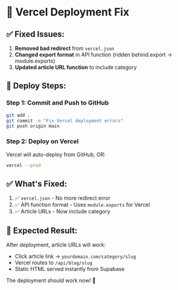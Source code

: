 # 🚀 Vercel Deployment Fix

## ✅ Fixed Issues:

1. **Removed bad redirect** from `vercel.json`
2. **Changed export format** in API function (ridden behind.export → module.exports)
3. **Updated article URL function** to include category

## 🚀 Deploy Steps:

### Step 1: Commit and Push to GitHub

```bash
git add .
git commit -m "Fix Vercel deployment errors"
git push origin main
```

### Step 2: Deploy on Vercel

Vercel will auto-deploy from GitHub, OR:

```bash
vercel --prod
```

## ✅ What's Fixed:

1. ✅ `vercel.json` - No more redirect error
2. ✅ API function format - Uses `module.exports` for Vercel
3. ✅ Article URLs - Now include category

## 🎯 Expected Result:

After deployment, article URLs will work:
- Click article link → `yourdomain.com/category/slug`
- Vercel routes to `/api/blog/slug`
- Static HTML served instantly from Supabase

The deployment should work now! 🎉
